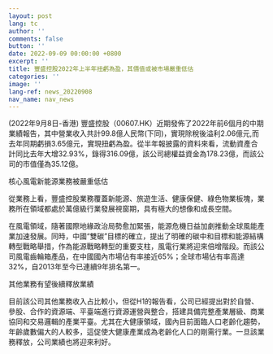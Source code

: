 ```yaml
---
layout: post
lang: tc
author: ''
comments: false
button: ''
date: 2022-09-09 00:00:00 +0800
excerpt: ''
title: 豐盛控股2022年上半年扭虧為盈，其價值或被市場嚴重低估
categories: ''
image: ''
lang-ref: news_20220908
nav_name: nav_news
---
```


(2022年9月8日-香港) 豐盛控股（00607.HK）近期發佈了2022年前6個月的中期業績報告，其中營業收入共計99.8億人民幣(下同)，實現除稅後溢利2.06億元,而去年同期虧損3.65億元，實現扭虧為盈。從半年報披露的資料來看，流動資產合計同比去年大增32.93%，錄得316.09億，該公司總權益資金為178.23億，而該公司的市值僅為35.12億。

核心風電新能源業務被嚴重低估

從業務上看，豐盛控股業務覆蓋新能源、旅遊生活、健康保健、綠色物業板塊，業務所在領域都處於萬億級行業發展視窗期，具有極大的想像和成長空間。

在風電領域，隨著國際地緣政治局勢愈加緊張，能源危機日益加劇推動全球風能產業加速發展。同時，中國“雙碳”目標的確立，提出了明確的碳中和目標和能源結構轉型戰略舉措，作為能源戰略轉型的重要支柱，風電行業將迎來倍增階段。而該公司風電齒輪箱產品，在中國國內市場佔有率接近65%；全球市場佔有率高達32%，自2013年至今已連續9年排名第一。

其他業務有望後續釋放業績

目前該公司其他業務收入占比較小，但從H1的報告看，公司已經提出對於自營、參股、合作的資源端、平臺端進行資源運營與整合，搭建具備完整產業層級、商業協同和交易邏輯的產業平臺。尤其在大健康領域，國內目前面臨人口老齡化趨勢，年齡歲數偏大的人較多，這促使大健康產業成為老齡化人口的剛需行業。一旦該業務釋放，公司業績也將迎來利好。